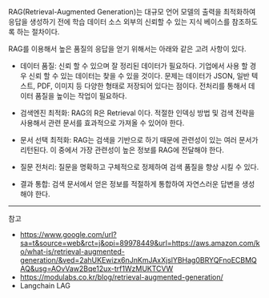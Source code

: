 RAG(Retrieval-Augmented Generation)는 대규모 언어 모델의 출력을 최적화하여 응답을 생성하기 전에 학습 데이터 소스 외부의 신뢰할 수 있는 지식 베이스를 참조하도록 하는 절차이다.

RAG를 이용해서 높은 품질의 응답을 얻기 위해서는 아래와 같은 고려 사항이 있다.

- 데이터 품질: 신뢰 할 수 있으며 잘 정리된 데이터가 필요하다. 기업에서 사용 할 경우 신뢰 할 수 있는 데이터는 찾을 수 있을 것이다. 문제는 데이터가 JSON, 일반 텍스트, PDF, 이미지 등 다양한 형태로 저장되어 있다는 점이다. 전처리를 통해서 데이터 품질을 높이는 작업이 필요하다.

- 검색엔진 최적화: RAG의 R은 Retrieval 이다. 적절한 인덱싱 방법 및 검색 전략을 사용해서 관련 문서를 효과적으로 가져올 수 있어야 한다.

- 문서 선택 최적화: RAG는 검색을 기반으로 하기 때문에 관련성이 있는 여러 문서가 리턴된다. 이 중에서 가장 관련성이 높은 정보를 RAG에 전달해야 한다.

- 질문 전처리: 질문을 명확하고 구체적으로 정제하여 검색 품질을 향상 시킬 수 있다.

- 결과 통합: 검색 문서에서 얻은 정보를 적절하게 통합하여 자연스러운 답변을 생성해야 한다.

---
참고

- <https://www.google.com/url?sa=t&source=web&rct=j&opi=89978449&url=https://aws.amazon.com/ko/what-is/retrieval-augmented-generation/&ved=2ahUKEwizx6nJnKmJAxXjslYBHag0BRYQFnoECBMQAQ&usg=AOvVaw2Bqe12ux-trf1WzMUKTCVW>
- <https://modulabs.co.kr/blog/retrieval-augmented-generation/>
- Langchain LAG
